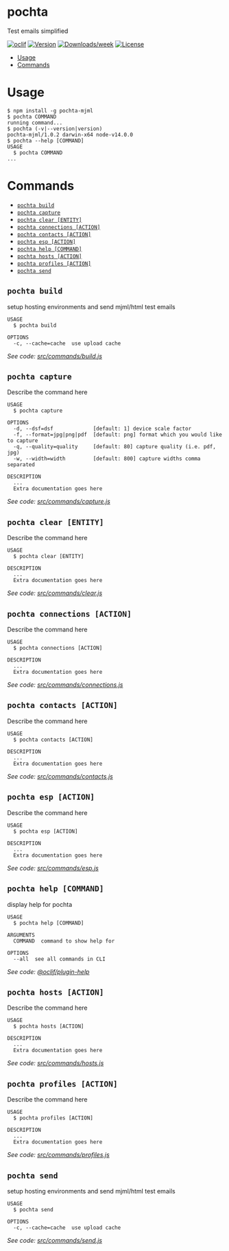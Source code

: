 pochta
======

Test emails simplified

[![oclif](https://img.shields.io/badge/cli-oclif-brightgreen.svg)](https://oclif.io)
[![Version](https://img.shields.io/npm/v/pochta.svg)](https://npmjs.org/package/pochta)
[![Downloads/week](https://img.shields.io/npm/dw/pochta.svg)](https://npmjs.org/package/pochta)
[![License](https://img.shields.io/npm/l/pochta.svg)](https://github.com/sleekuser/pochta/blob/master/package.json)

<!-- toc -->
* [Usage](#usage)
* [Commands](#commands)
<!-- tocstop -->
# Usage
<!-- usage -->
```sh-session
$ npm install -g pochta-mjml
$ pochta COMMAND
running command...
$ pochta (-v|--version|version)
pochta-mjml/1.0.2 darwin-x64 node-v14.0.0
$ pochta --help [COMMAND]
USAGE
  $ pochta COMMAND
...
```
<!-- usagestop -->
# Commands
<!-- commands -->
* [`pochta build`](#pochta-build)
* [`pochta capture`](#pochta-capture)
* [`pochta clear [ENTITY]`](#pochta-clear-entity)
* [`pochta connections [ACTION]`](#pochta-connections-action)
* [`pochta contacts [ACTION]`](#pochta-contacts-action)
* [`pochta esp [ACTION]`](#pochta-esp-action)
* [`pochta help [COMMAND]`](#pochta-help-command)
* [`pochta hosts [ACTION]`](#pochta-hosts-action)
* [`pochta profiles [ACTION]`](#pochta-profiles-action)
* [`pochta send`](#pochta-send)

## `pochta build`

setup hosting environments and send mjml/html test emails

```
USAGE
  $ pochta build

OPTIONS
  -c, --cache=cache  use upload cache
```

_See code: [src/commands/build.js](https://github.com/sleekuser/pochta/blob/v1.0.2/src/commands/build.js)_

## `pochta capture`

Describe the command here

```
USAGE
  $ pochta capture

OPTIONS
  -d, --dsf=dsf             [default: 1] device scale factor
  -f, --format=jpg|png|pdf  [default: png] format which you would like to capture
  -q, --quality=quality     [default: 80] capture quality (i.e. pdf, jpg)
  -w, --width=width         [default: 800] capture widths comma separated

DESCRIPTION
  ...
  Extra documentation goes here
```

_See code: [src/commands/capture.js](https://github.com/sleekuser/pochta/blob/v1.0.2/src/commands/capture.js)_

## `pochta clear [ENTITY]`

Describe the command here

```
USAGE
  $ pochta clear [ENTITY]

DESCRIPTION
  ...
  Extra documentation goes here
```

_See code: [src/commands/clear.js](https://github.com/sleekuser/pochta/blob/v1.0.2/src/commands/clear.js)_

## `pochta connections [ACTION]`

Describe the command here

```
USAGE
  $ pochta connections [ACTION]

DESCRIPTION
  ...
  Extra documentation goes here
```

_See code: [src/commands/connections.js](https://github.com/sleekuser/pochta/blob/v1.0.2/src/commands/connections.js)_

## `pochta contacts [ACTION]`

Describe the command here

```
USAGE
  $ pochta contacts [ACTION]

DESCRIPTION
  ...
  Extra documentation goes here
```

_See code: [src/commands/contacts.js](https://github.com/sleekuser/pochta/blob/v1.0.2/src/commands/contacts.js)_

## `pochta esp [ACTION]`

Describe the command here

```
USAGE
  $ pochta esp [ACTION]

DESCRIPTION
  ...
  Extra documentation goes here
```

_See code: [src/commands/esp.js](https://github.com/sleekuser/pochta/blob/v1.0.2/src/commands/esp.js)_

## `pochta help [COMMAND]`

display help for pochta

```
USAGE
  $ pochta help [COMMAND]

ARGUMENTS
  COMMAND  command to show help for

OPTIONS
  --all  see all commands in CLI
```

_See code: [@oclif/plugin-help](https://github.com/oclif/plugin-help/blob/v2.2.3/src/commands/help.ts)_

## `pochta hosts [ACTION]`

Describe the command here

```
USAGE
  $ pochta hosts [ACTION]

DESCRIPTION
  ...
  Extra documentation goes here
```

_See code: [src/commands/hosts.js](https://github.com/sleekuser/pochta/blob/v1.0.2/src/commands/hosts.js)_

## `pochta profiles [ACTION]`

Describe the command here

```
USAGE
  $ pochta profiles [ACTION]

DESCRIPTION
  ...
  Extra documentation goes here
```

_See code: [src/commands/profiles.js](https://github.com/sleekuser/pochta/blob/v1.0.2/src/commands/profiles.js)_

## `pochta send`

setup hosting environments and send mjml/html test emails

```
USAGE
  $ pochta send

OPTIONS
  -c, --cache=cache  use upload cache
```

_See code: [src/commands/send.js](https://github.com/sleekuser/pochta/blob/v1.0.2/src/commands/send.js)_
<!-- commandsstop -->
